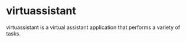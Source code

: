 # virtuassistant
virtuassistant is a virtual assistant application that performs a variety of tasks.
